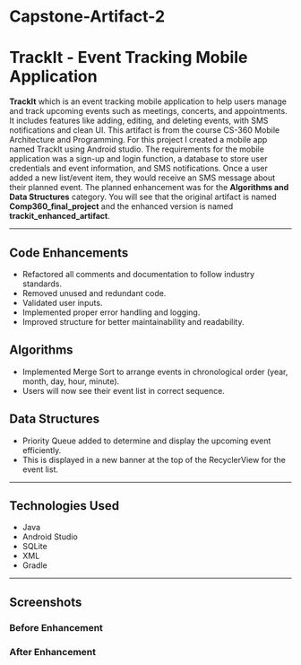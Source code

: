 # Capstone-Artifact-2

# TrackIt - Event Tracking Mobile Application

**TrackIt** which is an event tracking mobile application to help users manage and track upcoming events such as meetings, concerts, and appointments. It includes features like adding, editing, and deleting events, with SMS notifications and clean UI. This artifact is from the course CS-360 Mobile Architecture and Programming. For this project I created a mobile app named TrackIt using Android studio. The requirements for the mobile application was a sign-up and login function, a database to store user credentials and event information, and SMS notifications. Once a user added a new list/event item, they would receive an SMS message about their planned event. The planned enhancement was for the **Algorithms and Data Structures** category. You will see that the original artifact is named **Comp360_final_project** and the enhanced version is named **trackit_enhanced_artifact**.

---

## Code Enhancements
- Refactored all comments and documentation to follow industry standards.
- Removed unused and redundant code.
- Validated user inputs.
- Implemented proper error handling and logging.
- Improved structure for better maintainability and readability.

## Algorithms
- Implemented Merge Sort to arrange events in chronological order (year, month, day, hour, minute).
- Users will now see their event list in correct sequence.

## Data Structures
- Priority Queue added to determine and display the upcoming event efficiently.
- This is displayed in a new banner at the top of the RecyclerView for the event list.

---

## Technologies Used
- Java
- Android Studio
- SQLite
- XML
- Gradle

---

## Screenshots

### Before Enhancement 


### After Enhancement

